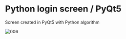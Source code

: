 #  Python login screen / PyQt5
  Screen created in PyQt5 with Python algorithm


![006](https://user-images.githubusercontent.com/76967004/105396811-10b4bb00-5bff-11eb-8c14-1ae3372f97dc.jpg)
